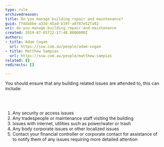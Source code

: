 ```yaml
---
type: rule
archivedreason: 
title: Do you manage building repair and maintenance?
guid: ffddabbe-a33d-45ad-b19f-a0787e52fa92
uri: do-you-manage-building-repair-and-maintenance
created: 2019-07-05T22:17:48.0000000Z
authors:
- title: Adam Cogan
  url: https://ssw.com.au/people/adam-cogan
- title: Matthew Sampias
  url: https://ssw.com.au/people/matthew-sampias
related: []
redirects: []

---
```



<p class="ssw15-rteElement-P">You should ensure that any building related issues are attended to, this can include&#58;​​<br></p>
<br><excerpt class='endintro'></excerpt><br>
<ol><li>Any security or access issues</li><li>Any tradespeople or maintenance staff visiting the building</li><li>Issues with internet, utilities such as power/water or trash</li><li>Any body corporate issues or other localized issues</li><li>Contact your financial controller or corporate contact for assistance of to notify them of any issues requiring more detailed attention</li></ol><br>


